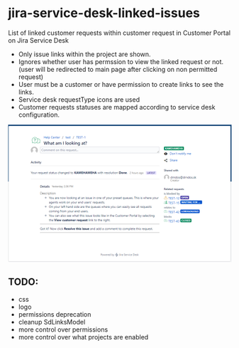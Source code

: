 # jira-service-desk-linked-issues
List of linked customer requests within customer request in Customer Portal on Jira Service Desk

- Only issue links within the project are shown.
- Ignores whether user has permssion to view the linked request or not. (user will be redirected to main page after clicking on non permitted request)
- User must be a customer or have permission to create links to see the links.
- Service desk requestType icons are used
- Customer requests statuses are mapped according to service desk configuration.

![Screenshot](screenshot.png?raw=true "Screenshot")

## TODO:
- css
- logo
- permissions deprecation
- cleanup SdLinksModel
- more control over permissions
- more control over what projects are enabled

